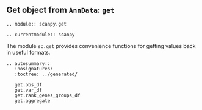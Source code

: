 ## Get object from `AnnData`: `get`

```{eval-rst}
.. module:: scanpy.get
```

```{eval-rst}
.. currentmodule:: scanpy
```

The module `sc.get` provides convenience functions for getting values back in
useful formats.

```{eval-rst}
.. autosummary::
   :nosignatures:
   :toctree: ../generated/

   get.obs_df
   get.var_df
   get.rank_genes_groups_df
   get.aggregate

```
